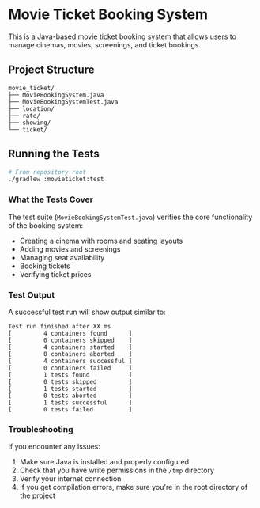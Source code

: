 # Movie Ticket Booking System

This is a Java-based movie ticket booking system that allows users to manage cinemas, movies, screenings, and ticket bookings.

## Project Structure
```
movie_ticket/
├── MovieBookingSystem.java
├── MovieBookingSystemTest.java
├── location/
├── rate/
├── showing/
└── ticket/
```

## Running the Tests

```bash
# From repository root
./gradlew :movieticket:test
```

### What the Tests Cover

The test suite (`MovieBookingSystemTest.java`) verifies the core functionality of the booking system:
- Creating a cinema with rooms and seating layouts
- Adding movies and screenings
- Managing seat availability
- Booking tickets
- Verifying ticket prices

### Test Output

A successful test run will show output similar to:
```
Test run finished after XX ms
[         4 containers found      ]
[         0 containers skipped    ]
[         4 containers started    ]
[         0 containers aborted    ]
[         4 containers successful ]
[         0 containers failed     ]
[         1 tests found           ]
[         0 tests skipped         ]
[         1 tests started         ]
[         0 tests aborted         ]
[         1 tests successful      ]
[         0 tests failed          ]
```

### Troubleshooting

If you encounter any issues:
1. Make sure Java is installed and properly configured
2. Check that you have write permissions in the `/tmp` directory
3. Verify your internet connection
4. If you get compilation errors, make sure you're in the root directory of the project 
